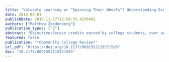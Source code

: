 ```yaml
---
title: "Valuable Learning or “Spinning Their Wheels”? Understanding Excess Credits Earned by Community College Associate Degree Completers"
date: 2015-04-01
publishDate: 2019-11-27T12:59:55.437649Z
authors: ["Matthew Zeidenberg"]
publication_types: ["2"]
abstract: "Objective:Excess credits earned by college students, over and above those required to complete their programs of study, have become increasingly a subject of interest and concern. There has been almost no research on the extent of these credits. This study focuses on all of the associate degree programs within one state?s community college system and measures the extent of excess credits within each program.Method:I created a measure of the number of excess credits earned relative to all credits earned and measured the extent to which colleges and programs vary in the levels of excess credits. Within particular academic programs, such as business, nursing, and general studies, I generated measures of the extent to which program-related and general education courses create excess credits. I examined the transcripts of some students who have earned excess credits, to see specifically what they did.Results:I take no normative position on the usefulness or harm of excess credits, but instead explore some of the factors that may generate them.Contribution:I suggest some policies that might be implemented to reduce excess credits, if desired."
featured: false
publication: "*Community College Review*"
url_pdf: "https://doi.org/10.1177/0091552115571595"
doi: "10.1177/0091552115571595"
---
```


